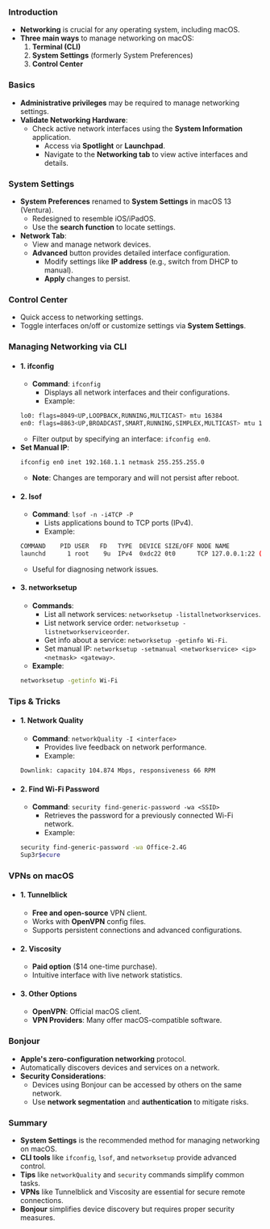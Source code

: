 ### Introduction
- **Networking** is crucial for any operating system, including macOS.
- **Three main ways** to manage networking on macOS:
  1. **Terminal (CLI)**
  2. **System Settings** (formerly System Preferences)
  3. **Control Center**



### Basics
- **Administrative privileges** may be required to manage networking settings.
- **Validate Networking Hardware**:
  - Check active network interfaces using the **System Information** application.
    - Access via **Spotlight** or **Launchpad**.
    - Navigate to the **Networking tab** to view active interfaces and details.



### System Settings
- **System Preferences** renamed to **System Settings** in macOS 13 (Ventura).
  - Redesigned to resemble iOS/iPadOS.
  - Use the **search function** to locate settings.
- **Network Tab**:
  - View and manage network devices.
  - **Advanced** button provides detailed interface configuration.
    - Modify settings like **IP address** (e.g., switch from DHCP to manual).
    - **Apply** changes to persist.



### Control Center
- Quick access to networking settings.
- Toggle interfaces on/off or customize settings via **System Settings**.



### Managing Networking via CLI
- #### 1. **ifconfig**
	- **Command**: `ifconfig`
	  - Displays all network interfaces and their configurations.
	  - Example:
    ```bash
    lo0: flags=8049<UP,LOOPBACK,RUNNING,MULTICAST> mtu 16384
    en0: flags=8863<UP,BROADCAST,SMART,RUNNING,SIMPLEX,MULTICAST> mtu 1500
    ```
  - Filter output by specifying an interface: `ifconfig en0`.
- **Set Manual IP**:
  ```bash
  ifconfig en0 inet 192.168.1.1 netmask 255.255.255.0
  ```
  - **Note**: Changes are temporary and will not persist after reboot.
- #### 2. **lsof**
	- **Command**: `lsof -n -i4TCP -P`
	  - Lists applications bound to TCP ports (IPv4).
	  - Example:
    ```bash
    COMMAND    PID USER   FD   TYPE  DEVICE SIZE/OFF NODE NAME
    launchd      1 root    9u  IPv4  0xdc22 0t0      TCP 127.0.0.1:22 (LISTEN)
    ```
  - Useful for diagnosing network issues.
- #### 3. **networksetup**
	- **Commands**:
	  - List all network services: `networksetup -listallnetworkservices`.
	  - List network service order: `networksetup -listnetworkserviceorder`.
	  - Get info about a service: `networksetup -getinfo Wi-Fi`.
	  - Set manual IP: `networksetup -setmanual <networkservice> <ip> <netmask> <gateway>`.
	- **Example**:
  ```bash
  networksetup -getinfo Wi-Fi
  ```



### Tips & Tricks
- #### 1. **Network Quality**
	- **Command**: `networkQuality -I <interface>`
	  - Provides live feedback on network performance.
	  - Example:
    ```bash
    Downlink: capacity 104.874 Mbps, responsiveness 66 RPM
    ```
- #### 2. **Find Wi-Fi Password**
	- **Command**: `security find-generic-password -wa <SSID>`
	  - Retrieves the password for a previously connected Wi-Fi network.
	  - Example:
    ```bash
    security find-generic-password -wa Office-2.4G
    Sup3r$ecure
    ```



### VPNs on macOS
- #### 1. **Tunnelblick**
	- **Free and open-source** VPN client.
	- Works with **OpenVPN** config files.
	- Supports persistent connections and advanced configurations.
- #### 2. **Viscosity**
	- **Paid option** ($14 one-time purchase).
	- Intuitive interface with live network statistics.
- #### 3. **Other Options**
	- **OpenVPN**: Official macOS client.
	- **VPN Providers**: Many offer macOS-compatible software.



### Bonjour
- **Apple's zero-configuration networking** protocol.
- Automatically discovers devices and services on a network.
- **Security Considerations**:
  - Devices using Bonjour can be accessed by others on the same network.
  - Use **network segmentation** and **authentication** to mitigate risks.



### Summary
- **System Settings** is the recommended method for managing networking on macOS.
- **CLI tools** like `ifconfig`, `lsof`, and `networksetup` provide advanced control.
- **Tips** like `networkQuality` and `security` commands simplify common tasks.
- **VPNs** like Tunnelblick and Viscosity are essential for secure remote connections.
- **Bonjour** simplifies device discovery but requires proper security measures.